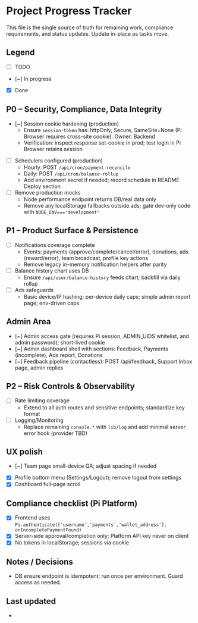 # Project Progress Tracker

This file is the single source of truth for remaining work, compliance requirements, and status updates. Update in-place as tasks move.

## Legend

- [ ] TODO
- [~] In progress
- [x] Done

## P0 – Security, Compliance, Data Integrity

- [~] Session cookie hardening (production)
  - Ensure `session-token` has: httpOnly, Secure, SameSite=None (Pi Browser requires cross-site cookie). Owner: Backend
  - Verification: inspect response set-cookie in prod; test login in Pi Browser retains session
- [ ] Schedulers configured (production)
  - Hourly: POST `/api/cron/payment-reconcile`
  - Daily: POST `/api/cron/balance-rollup`
  - Add environment secret if needed; record schedule in README Deploy section
- [ ] Remove production mocks
  - Node performance endpoint returns DB/real data only
  - Remove any localStorage fallbacks outside ads; gate dev-only code with `NODE_ENV==='development'`

## P1 – Product Surface & Persistence

- [ ] Notifications coverage complete
  - Events: payments (approve/complete/cancel/error), donations, ads (reward/error), team broadcast, profile key actions
  - Remove legacy in-memory notification helpers after parity
- [ ] Balance history chart uses DB
  - Ensure `/api/user/balance-history` feeds chart; backfill via daily rollup
- [ ] Ads safeguards
  - Basic device/IP hashing; per-device daily caps; simple admin report page; env-driven caps

## Admin Area

 - [~] Admin access gate (requires Pi session, ADMIN_UIDS whitelist, and admin password); short-lived cookie
- [~] Admin dashboard shell with sections: Feedback, Payments (incomplete), Ads report, Donations
- [~] Feedback pipeline (contactless): POST /api/feedback, Support Inbox page, admin replies

## P2 – Risk Controls & Observability

- [ ] Rate limiting coverage
  - Extend to all auth routes and sensitive endpoints; standardize key format
- [ ] Logging/Monitoring
  - Replace remaining `console.*` with `lib/log` and add minimal server error hook (provider TBD)

## UX polish

- [~] Team page small-device QA; adjust spacing if needed
- [x] Profile bottom menu (Settings/Logout); remove logout from settings
- [x] Dashboard full-page scroll

## Compliance checklist (Pi Platform)

- [x] Frontend uses `Pi.authenticate(['username','payments','wallet_address'], onIncompletePaymentFound)`
- [x] Server-side approval/completion only; Platform API key never on client
- [x] No tokens in localStorage; sessions via cookie

## Notes / Decisions

- DB ensure endpoint is idempotent; run once per environment. Guard access as needed.

## Last updated

- <set on commit>


